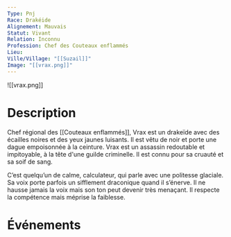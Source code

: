 ```yaml
---
Type: Pnj
Race: Drakéide
Alignement: Mauvais
Statut: Vivant
Relation: Inconnu
Profession: Chef des Couteaux enflammés
Lieu:
Ville/Village: "[[Suzail]]"
Image: "[[vrax.png]]"
---
```

![[vrax.png]]
# Description
Chef régional des [[Couteaux enflammés]], Vrax est un drakeïde avec des écailles noires et des yeux jaunes luisants. Il est vêtu de noir et porte une dague empoisonnée à la ceinture. Vrax est un assassin redoutable et impitoyable, à la tête d'une guilde criminelle. Il est connu pour sa cruauté et sa soif de sang.

C’est quelqu’un de calme, calculateur, qui parle avec une politesse glaciale. Sa voix porte parfois un sifflement draconique quand il s’énerve. Il ne hausse jamais la voix mais son ton peut devenir très menaçant. Il respecte la compétence mais méprise la faiblesse.
# Événements
